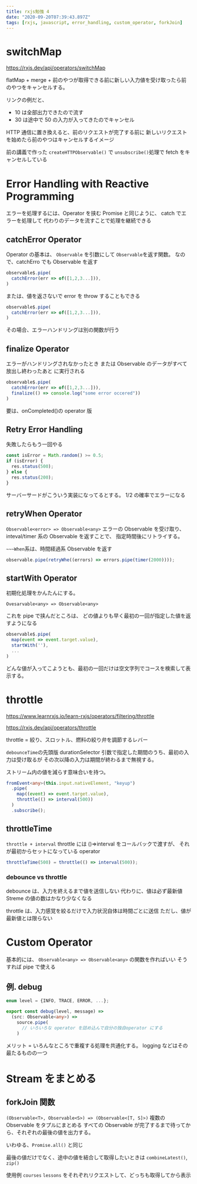 ```yaml
---
title: rxjs勉強 4
date: "2020-09-20T07:39:43.897Z"
tags: [rxjs, javascript, error_handling, custom_operator, forkJoin]
---
```


# switchMap

https://rxjs.dev/api/operators/switchMap

flatMap + merge +
前のやつが取得できる前に新しい入力値を受け取ったら前のやつをキャンセルする。

リンクの例だと、

- 10 は全部出力できたので流す
- 30 は途中で 50 の入力が入ってきたのでキャンセル

HTTP 通信に置き換えると、前のリクエストが完了する前に
新しいリクエストを始めたら前のやつはキャンセルするイメージ

前の講義で作った `createHTTPObservable()` で
`unsubscribe()`処理で fetch をキャンセルしている

# Error Handling with Reactive Programming

エラーを処理するには、Operator を挟む
Promise と同じように、 catch でエラーを処理して
代わりのデータを流すことで処理を継続できる

## catchError Operator

Operator の基本は、 `Observable` を引数にして `Observable`を返す関数。
なので、catchErro でも Observable を返す

```ts
observable$.pipe(
  catchError(err => of([1,2,3...])),
)
```

または、値を返さないで error を throw することもできる

```ts
observable$.pipe(
  catchError(err => of([1,2,3...])),
)
```

その場合、エラーハンドリングは別の関数が行う

## finalize Operator

エラーがハンドリングされなかったとき
または Observable のデータがすべて放出し終わったあと
に実行される

```ts
observable$.pipe(
  catchError(err => of([1,2,3...])),
  finalize(() => console.log("some error occered"))
)
```

要は、onCompleted()の operator 版

## Retry Error Handling

失敗したらもう一回やる

```ts
const isError = Math.random() >= 0.5;
if (isError) {
  res.status(500);
} else {
  res.status(200);
}
```

サーバーサードがこういう実装になってるとする。
1/2 の確率でエラーになる

## retryWhen Operator

`Observable<error> => Observable<any>`
エラーの Observable を受け取り、
inteval/timer 系の Observable を返すことで、
指定時間後にリトライする。

`~~~When`系は、時間経過系 Observable を返す

```ts
observable.pipe(retryWhe((errors) => errors.pipe(timer(2000))));
```

## startWith Operator

初期化処理をかんたんにする。

`Ovesarvable<any> => Observable<any>`

これを pipe で挟んだところは、
どの値よりも早く最初の一回が指定した値を返すようになる

```ts
observable$.pipe(
  map(event => event.target.value),
  startWith(''),
  ...
)
```

どんな値が入ってこようとも、最初の一回だけは空文字列でコースを検索して表示する。

# throttle

https://www.learnrxjs.io/learn-rxjs/operators/filtering/throttle

https://rxjs.dev/api/operators/throttle

throttle = 絞り、スロットル、燃料の絞り弁を調節するレバー

`debounceTime`の先頭版
durationSelector 引数で指定した期間のうち、最初の入力は受け取るが
その次以降の入力は期間が終わるまで無視する。

ストリーム内の値を減らす意味合いを持つ。

```ts
fromEvent<any>(this.input.nativeElement, "keyup")
  .pipe(
    map((event) => event.target.value),
    throttle(() => interval(500))
  )
  .subscribe();
```

## throttleTime

`throttle + interval`
throttle には ()=>interval をコールバックで渡すが、
それが最初からセットになっている operator

```ts
throttleTime(500) = throttle(() => interval(500));
```

### debounce vs throttle

debounce は、入力を終えるまで値を送信しない
代わりに、値は必ず最新値
Streme の値の数はかなり少なくなる

throttle は、入力感覚を絞るだけで入力状況自体は時間ごとに送信
ただし、値が最新値とは限らない

# Custom Operator

基本的には、
`Observable<any> => Observable<any>`
の関数を作ればいい
そうすれば pipe で使える

## 例. debug

```ts
enum level = {INFO, TRACE, ERROR, ...};

export const debug(level, message) =>
  (src: Observable<any>) =>
    source.pipe(
      // いろいろな operator を詰め込んで自分の独自operator にする
    )
```

メリット = いろんなところで重複する処理を共通化する。
logging などはその最たるものの一つ

# Stream をまとめる

## forkJoin 関数

`(Observable<T>, Observable<S>) => (Observable<[T, S]>)`
複数の Observable をタプルにまとめる
すべての Observable が完了するまで待ってから、それぞれの最後の値を出力する。

いわゆる、`Promise.all()` と同じ

最後の値だけでなく、途中の値を結合して取得したいときは `combineLatest()`, `zip()`

使用例 `courses` `lessons` をそれぞれリクエストして、どっちも取得してから表示

